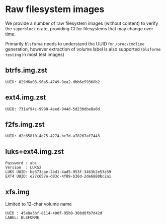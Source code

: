 # Raw filesystem images

We provide a number of raw filesystem images (without content) to verify
the `superblock` crate, providing CI for filesystems that may change over time.

Primarily `blsforme` needs to understand the UUID for `/proc/cmdline` generation,
however extraction of volume label is also supported (`blsforme testing` in most
test images)

## btrfs.img.zst

    UUID: 829d6a03-96a5-4749-9ea2-dbb6e59368b2

## ext4.img.zst

    UUID: 731af94c-9990-4eed-944d-5d230dbe8a0d

## f2fs.img.zst

    UUID: d2c85810-4e75-4274-bc7d-a78267af7443

## luks+ext4.img.zst

    Password : abc
    Version  : LUKS2
    LUKS UUID: be373cae-2bd1-4ad5-953f-3463b2e53e59
    EXT4 UUID: e27c657e-d03c-4f89-b36d-2de6880bc2a1

## xfs.img

Limited to 12-char volume name

    UUID : 45e8a3bf-8114-400f-95b0-380d0fb7d42d
    LABEL: BLSFORME
